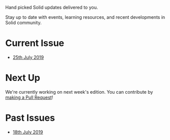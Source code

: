 
Hand picked Solid updates delivered to you. 

Stay up to date with events, learning resources, and recent developments in Solid community.

# Current Issue

* [25th July 2019](https://github.com/solid/information/blob/master/weekly-updates/this-week-in-solid-2019-07-25.md)

# Next Up

We're currently working on next week's edition. You can contribute by [making a Pull Request](./next.md)!

# Past Issues

* [18th July 2019](./this-week-in-solid-2019-07-18.md)
